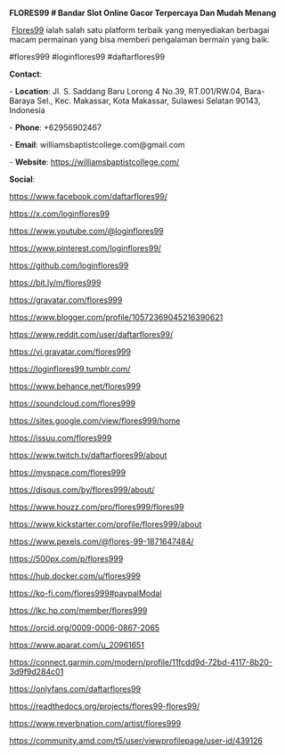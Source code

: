 **FLORES99 # Bandar Slot Online Gacor Terpercaya Dan Mudah Menang**

<p dir="ltr">&nbsp;<a href="https://williamsbaptistcollege.com/">Flores99</a> ialah salah satu platform terbaik yang menyediakan berbagai macam permainan yang bisa memberi pengalaman bermain yang baik.</p>
<p dir="ltr">#flores999 #loginflores99 #daftarflores99</p>
<p dir="ltr"><strong>Contact</strong>:&nbsp;</p>
<p dir="ltr">- <strong>Location</strong>: Jl. S. Saddang Baru Lorong 4 No.39, RT.001/RW.04, Bara-Baraya Sel., Kec. Makassar, Kota Makassar, Sulawesi Selatan 90143, Indonesia</p>
<p dir="ltr">- <strong>Phone</strong>: +62956902467</p>
<p dir="ltr">- <strong>Email</strong>: williamsbaptistcollege.com@gmail.com</p>
<p dir="ltr">- <strong>Website</strong>: <a href="https://williamsbaptistcollege.com/">https://williamsbaptistcollege.com/</a></p>
<p dir="ltr"><strong>Social</strong>:</p>
<p dir="ltr"><a href="https://www.facebook.com/daftarflores99/">https://www.facebook.com/daftarflores99/</a></p>
<p dir="ltr"><a href="https://x.com/loginflores99">https://x.com/loginflores99</a></p>
<p dir="ltr"><a href="https://www.youtube.com/@loginflores99">https://www.youtube.com/@loginflores99</a></p>
<p dir="ltr"><a href="https://www.pinterest.com/loginflores99/">https://www.pinterest.com/loginflores99/</a></p>
<p dir="ltr"><a href="https://github.com/loginflores99">https://github.com/loginflores99</a></p>
<p dir="ltr"><a href="https://bit.ly/m/flores999">https://bit.ly/m/flores999</a></p>
<p dir="ltr"><a href="https://gravatar.com/flores999">https://gravatar.com/flores999</a></p>
<p dir="ltr"><a href="https://www.blogger.com/profile/10572369045216390621">https://www.blogger.com/profile/10572369045216390621</a></p>
<p dir="ltr"><a href="https://www.reddit.com/user/daftarflores99/">https://www.reddit.com/user/daftarflores99/</a></p>
<p dir="ltr"><a href="https://vi.gravatar.com/flores999">https://vi.gravatar.com/flores999</a></p>
<p dir="ltr"><a href="https://loginflores99.tumblr.com/">https://loginflores99.tumblr.com/</a></p>
<p dir="ltr"><a href="https://www.behance.net/flores999">https://www.behance.net/flores999</a></p>
<p dir="ltr"><a href="https://soundcloud.com/flores999">https://soundcloud.com/flores999</a></p>
<p dir="ltr"><a href="https://sites.google.com/view/flores999/home">https://sites.google.com/view/flores999/home</a></p>
<p dir="ltr"><a href="https://issuu.com/flores999">https://issuu.com/flores999</a></p>
<p dir="ltr"><a href="https://www.twitch.tv/daftarflores99/about">https://www.twitch.tv/daftarflores99/about</a></p>
<p dir="ltr"><a href="https://myspace.com/flores999">https://myspace.com/flores999</a></p>
<p dir="ltr"><a href="https://disqus.com/by/flores999/about/">https://disqus.com/by/flores999/about/</a></p>
<p dir="ltr"><a href="https://www.houzz.com/pro/flores999/flores99">https://www.houzz.com/pro/flores999/flores99</a></p>
<p dir="ltr"><a href="https://www.kickstarter.com/profile/flores999/about">https://www.kickstarter.com/profile/flores999/about</a></p>
<p dir="ltr"><a href="https://www.pexels.com/@flores-99-1871647484/">https://www.pexels.com/@flores-99-1871647484/</a></p>
<p dir="ltr"><a href="https://500px.com/p/flores999">https://500px.com/p/flores999</a></p>
<p dir="ltr"><a href="https://hub.docker.com/u/flores999">https://hub.docker.com/u/flores999</a></p>
<p dir="ltr"><a href="https://ko-fi.com/flores999#paypalModal">https://ko-fi.com/flores999#paypalModal</a></p>
<p dir="ltr"><a href="https://lkc.hp.com/member/flores999">https://lkc.hp.com/member/flores999</a></p>
<p dir="ltr"><a href="https://orcid.org/0009-0006-0867-2065">https://orcid.org/0009-0006-0867-2065</a></p>
<p dir="ltr"><a href="https://www.aparat.com/u_20961651">https://www.aparat.com/u_20961651</a></p>
<p dir="ltr"><a href="https://connect.garmin.com/modern/profile/11fcdd9d-72bd-4117-8b20-3d9f9d284c01">https://connect.garmin.com/modern/profile/11fcdd9d-72bd-4117-8b20-3d9f9d284c01</a></p>
<p dir="ltr"><a href="https://onlyfans.com/daftarflores99">https://onlyfans.com/daftarflores99</a></p>
<p dir="ltr"><a href="https://readthedocs.org/projects/flores99-flores99/">https://readthedocs.org/projects/flores99-flores99/</a></p>
<p dir="ltr"><a href="https://www.reverbnation.com/artist/flores999">https://www.reverbnation.com/artist/flores999</a></p>
<p dir="ltr"><a href="https://community.amd.com/t5/user/viewprofilepage/user-id/439126">https://community.amd.com/t5/user/viewprofilepage/user-id/439126</a></p>